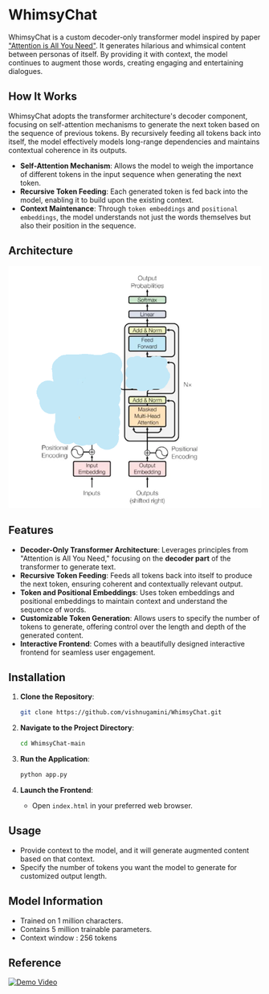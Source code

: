 # WhimsyChat

WhimsyChat is a custom decoder-only transformer model inspired by paper ["Attention is All You Need"](https://arxiv.org/abs/1706.03762). It generates hilarious and whimsical content between personas of itself. By providing it with context, the model continues to augment those words, creating engaging and entertaining dialogues.

## How It Works

WhimsyChat adopts the transformer architecture's decoder component, focusing on self-attention mechanisms to generate the next token based on the sequence of previous tokens. By recursively feeding all tokens back into itself, the model effectively models long-range dependencies and maintains contextual coherence in its outputs.

- **Self-Attention Mechanism**: Allows the model to weigh the importance of different tokens in the input sequence when generating the next token.
- **Recursive Token Feeding**: Each generated token is fed back into the model, enabling it to build upon the existing context.
- **Context Maintenance**: Through `token embeddings` and `positional embeddings`, the model understands not just the words themselves but also their position in the sequence.

## Architecture
![Architecture Image](assests/pic-3.png) 

## Features

- **Decoder-Only Transformer Architecture**: Leverages principles from "Attention is All You Need," focusing on the **decoder part** of the transformer to generate text.
- **Recursive Token Feeding**: Feeds all tokens back into itself to produce the next token, ensuring coherent and contextually relevant output.
- **Token and Positional Embeddings**: Uses token embeddings and positional embeddings to maintain context and understand the sequence of words.
- **Customizable Token Generation**: Allows users to specify the number of tokens to generate, offering control over the length and depth of the generated content.
- **Interactive Frontend**: Comes with a beautifully designed interactive frontend for seamless user engagement.

## Installation

1. **Clone the Repository**:

    ```sh
    git clone https://github.com/vishnugamini/WhimsyChat.git
    ```

2. **Navigate to the Project Directory**:

    ```sh
    cd WhimsyChat-main
    ```

3. **Run the Application**:

    ```sh
    python app.py
    ```

4. **Launch the Frontend**:

    - Open `index.html` in your preferred web browser.

## Usage

- Provide context to the model, and it will generate augmented content based on that context.
- Specify the number of tokens you want the model to generate for customized output length.

## Model Information

- Trained on 1 million characters.
- Contains 5 million trainable parameters.
- Context window : 256 tokens

## Reference

[![Demo Video](assets/pic-1.png)](https://vimeo.com/993884106)


